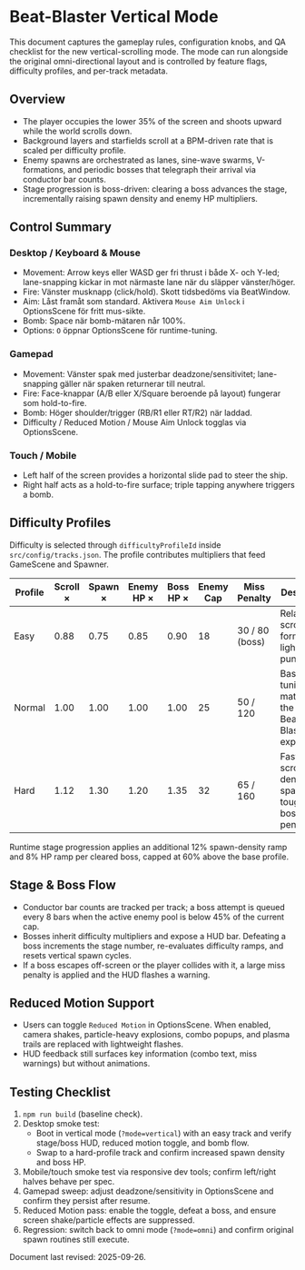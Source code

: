 # Beat-Blaster Vertical Mode

This document captures the gameplay rules, configuration knobs, and QA checklist for the new vertical-scrolling mode. The mode can run alongside the original omni-directional layout and is controlled by feature flags, difficulty profiles, and per-track metadata.

## Overview
- The player occupies the lower 35% of the screen and shoots upward while the world scrolls down.
- Background layers and starfields scroll at a BPM-driven rate that is scaled per difficulty profile.
- Enemy spawns are orchestrated as lanes, sine-wave swarms, V-formations, and periodic bosses that telegraph their arrival via conductor bar counts.
- Stage progression is boss-driven: clearing a boss advances the stage, incrementally raising spawn density and enemy HP multipliers.

## Control Summary
### Desktop / Keyboard & Mouse
- Movement: Arrow keys eller WASD ger fri thrust i både X- och Y-led; lane-snapping kickar in mot närmaste lane när du släpper vänster/höger.
- Fire: Vänster musknapp (click/hold). Skott tidsbedöms via BeatWindow.
- Aim: Låst framåt som standard. Aktivera `Mouse Aim Unlock` i OptionsScene för fritt mus-sikte.
- Bomb: Space när bomb-mätaren når 100%.
- Options: `O` öppnar OptionsScene för runtime-tuning.

### Gamepad
- Movement: Vänster spak med justerbar deadzone/sensitivitet; lane-snapping gäller när spaken returnerar till neutral.
- Fire: Face-knappar (A/B eller X/Square beroende på layout) fungerar som hold-to-fire.
- Bomb: Höger shoulder/trigger (RB/R1 eller RT/R2) när laddad.
- Difficulty / Reduced Motion / Mouse Aim Unlock togglas via OptionsScene.

### Touch / Mobile
- Left half of the screen provides a horizontal slide pad to steer the ship.
- Right half acts as a hold-to-fire surface; triple tapping anywhere triggers a bomb.

## Difficulty Profiles
Difficulty is selected through `difficultyProfileId` inside `src/config/tracks.json`. The profile contributes multipliers that feed GameScene and Spawner.

| Profile | Scroll × | Spawn × | Enemy HP × | Boss HP × | Enemy Cap | Miss Penalty | Description |
| ------- | -------- | ------- | ---------- | --------- | --------- | ------------ | ----------- |
| Easy    | 0.88     | 0.75    | 0.85       | 0.90      | 18        | 30 / 80 (boss)| Relaxed scroll, fewer formations, lighter punishment. |
| Normal  | 1.00     | 1.00    | 1.00       | 1.00      | 25        | 50 / 120     | Baseline tuning matching the original Beat-Blaster experience. |
| Hard    | 1.12     | 1.30    | 1.20       | 1.35      | 32        | 65 / 160     | Faster scroll, denser spawns, tougher bosses and penalties. |

Runtime stage progression applies an additional 12% spawn-density ramp and 8% HP ramp per cleared boss, capped at 60% above the base profile.

## Stage & Boss Flow
- Conductor bar counts are tracked per track; a boss attempt is queued every 8 bars when the active enemy pool is below 45% of the current cap.
- Bosses inherit difficulty multipliers and expose a HUD bar. Defeating a boss increments the stage number, re-evaluates difficulty ramps, and resets vertical spawn cycles.
- If a boss escapes off-screen or the player collides with it, a large miss penalty is applied and the HUD flashes a warning.

## Reduced Motion Support
- Users can toggle `Reduced Motion` in OptionsScene. When enabled, camera shakes, particle-heavy explosions, combo popups, and plasma trails are replaced with lightweight flashes.
- HUD feedback still surfaces key information (combo text, miss warnings) but without animations.

## Testing Checklist
1. `npm run build` (baseline check).
2. Desktop smoke test:
   - Boot in vertical mode (`?mode=vertical`) with an easy track and verify stage/boss HUD, reduced motion toggle, and bomb flow.
   - Swap to a hard-profile track and confirm increased spawn density and boss HP.
3. Mobile/touch smoke test via responsive dev tools; confirm left/right halves behave per spec.
4. Gamepad sweep: adjust deadzone/sensitivity in OptionsScene and confirm they persist after resume.
5. Reduced Motion pass: enable the toggle, defeat a boss, and ensure screen shake/particle effects are suppressed.
6. Regression: switch back to omni mode (`?mode=omni`) and confirm original spawn routines still execute.

Document last revised: 2025-09-26.
